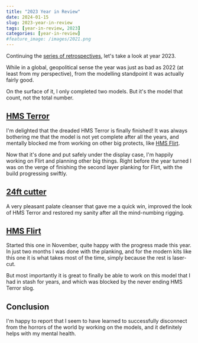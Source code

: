 ```yaml
---
title: "2023 Year in Review"
date: 2024-01-15
slug: 2023-year-in-review
tags: [year-in-review, 2023]
categories: [year-in-review]
#feature_image: /images/2021.png
---
```


Continuing the [series of retrospectives](/tags/year-in-review/), let's take a look at year 2023.

While in a global, geopolitical sense the year was just as bad as 2022 (at least from my perspective), from the modelling standpoint it was actually fairly good.

On the surface of it, I only completed two models.
But it's the model that count, not the total number.

## [HMS Terror](/models/occre-terror)

I'm delighted that the dreaded HMS Terror is finally finished!
It was always bothering me that the model is not yet complete after all the years, and mentally blocked me from working on other big protects, like [HMS Flirt](/models/vanguard-flirt).

Now that it's done and put safely under the display case, I'm happily working on Flirt and planning other big things. Right before the year turned I was on the verge of finishing the second layer planking for Flirt, with the build progressing swiftly.

## [24ft cutter](/models/vanguard-24ft-cutter)

A very pleasant palate cleanser that gave me a quick win, improved the look of HMS Terror and restored my sanity after all the mind-numbing rigging.

## [HMS Flirt](/models/vanguard-flirt)
Started this one in November, quite happy with the progress made this year. In just two months I was done with the planking, and for the modern kits like this one it is what takes most of the time, simply because the rest is laser-cut.

But most importantly it is great to finally be able to work on this model that I had in stash for years, and which was blocked by the never ending HMS Terror slog.

## Conclusion

I'm happy to report that I seem to have learned to successfully disconnect from the horrors of the world by working on the models, and it definitely helps with my mental health.
